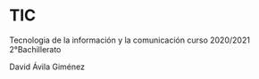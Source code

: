 # TIC

Tecnologia de la información y la comunicación curso 2020/2021 2°Bachillerato

David Ávila Giménez


